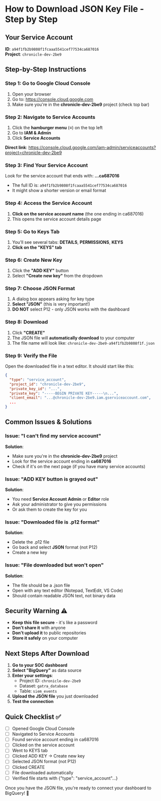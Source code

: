 # How to Download JSON Key File - Step by Step

## Your Service Account
**ID**: `a94f1fb2b9808f1fcaaa5541cef77534ca687016`  
**Project**: `chronicle-dev-2be9`

## Step-by-Step Instructions

### Step 1: Go to Google Cloud Console
1. Open your browser
2. Go to: https://console.cloud.google.com
3. Make sure you're in the **chronicle-dev-2be9** project (check top bar)

### Step 2: Navigate to Service Accounts
1. Click the **hamburger menu** (≡) on the top left
2. Go to **IAM & Admin**
3. Click **Service Accounts**

**Direct link**: https://console.cloud.google.com/iam-admin/serviceaccounts?project=chronicle-dev-2be9

### Step 3: Find Your Service Account
Look for the service account that ends with: **...ca687016**
- The full ID is: `a94f1fb2b9808f1fcaaa5541cef77534ca687016`
- It might show a shorter version or email format

### Step 4: Access the Service Account
1. **Click on the service account name** (the one ending in ca687016)
2. This opens the service account details page

### Step 5: Go to Keys Tab
1. You'll see several tabs: **DETAILS**, **PERMISSIONS**, **KEYS**
2. **Click on the "KEYS" tab**

### Step 6: Create New Key
1. Click the **"ADD KEY"** button
2. Select **"Create new key"** from the dropdown

### Step 7: Choose JSON Format
1. A dialog box appears asking for key type
2. **Select "JSON"** (this is very important!)
3. **DO NOT** select P12 - only JSON works with the dashboard

### Step 8: Download
1. Click **"CREATE"**
2. The JSON file will **automatically download** to your computer
3. The file name will look like: `chronicle-dev-2be9-a94f1fb2b9808f1f.json`

### Step 9: Verify the File
Open the downloaded file in a text editor. It should start like this:
```json
{
  "type": "service_account",
  "project_id": "chronicle-dev-2be9",
  "private_key_id": "...",
  "private_key": "-----BEGIN PRIVATE KEY-----\n...",
  "client_email": "...@chronicle-dev-2be9.iam.gserviceaccount.com",
  ...
}
```

## Common Issues & Solutions

### Issue: "I can't find my service account"
**Solution**: 
- Make sure you're in the **chronicle-dev-2be9** project
- Look for the service account ending in **ca687016**
- Check if it's on the next page (if you have many service accounts)

### Issue: "ADD KEY button is grayed out"
**Solution**:
- You need **Service Account Admin** or **Editor** role
- Ask your administrator to give you permissions
- Or ask them to create the key for you

### Issue: "Downloaded file is .p12 format"
**Solution**:
- Delete the .p12 file
- Go back and select **JSON** format (not P12)
- Create a new key

### Issue: "File downloaded but won't open"
**Solution**:
- The file should be a .json file
- Open with any text editor (Notepad, TextEdit, VS Code)
- Should contain readable JSON text, not binary data

## Security Warning ⚠️
- **Keep this file secure** - it's like a password
- **Don't share it** with anyone
- **Don't upload it** to public repositories
- **Store it safely** on your computer

## Next Steps After Download

1. **Go to your SOC dashboard**
2. **Select "BigQuery"** as data source
3. **Enter your settings**:
   - Project ID: `chronicle-dev-2be9`
   - Dataset: `gatra_database`
   - Table: `siem_events`
4. **Upload the JSON file** you just downloaded
5. **Test the connection**

## Quick Checklist ✅

- [ ] Opened Google Cloud Console
- [ ] Navigated to Service Accounts
- [ ] Found service account ending in ca687016
- [ ] Clicked on the service account
- [ ] Went to KEYS tab
- [ ] Clicked ADD KEY → Create new key
- [ ] Selected JSON format (not P12)
- [ ] Clicked CREATE
- [ ] File downloaded automatically
- [ ] Verified file starts with {"type": "service_account"...}

Once you have the JSON file, you're ready to connect your dashboard to BigQuery! 🚀
